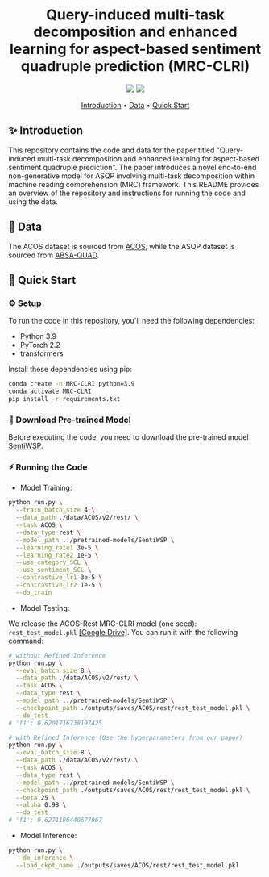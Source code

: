 
<h1 align="center">
Query-induced multi-task decomposition and enhanced learning for aspect-based sentiment quadruple prediction (MRC-CLRI)
</h1>

<div align="center">

![](https://img.shields.io/badge/Task-ASQP-orange)
![](https://img.shields.io/badge/Model-Released-blue)

</div>


<p align="center">
  <a href="#-introduction">Introduction</a> •
  <a href="#-data">Data</a> •
  <a href="#-quick-start">Quick Start</a>
</p>


## ✨ Introduction 
This repository contains the code and data for the paper titled "Query-induced multi-task decomposition and enhanced learning for aspect-based sentiment quadruple prediction". The paper introduces a novel end-to-end non-generative model for ASQP involving multi-task decomposition within machine reading comprehension (MRC) framework. This README provides an overview of the repository and instructions for running the code and using the data.


## 📃 Data
The ACOS dataset is sourced from [ACOS](https://github.com/NUSTM/ACOS/tree/main/data), while the ASQP dataset is sourced from [ABSA-QUAD](https://github.com/IsakZhang/ABSA-QUAD/tree/master/data).


## 🚀 Quick Start

### ⚙️ Setup
To run the code in this repository, you'll need the following dependencies:

- Python 3.9
- PyTorch 2.2
- transformers

Install these dependencies using pip:
```sh
conda create -n MRC-CLRI python=3.9
conda activate MRC-CLRI
pip install -r requirements.txt
```

### 🤖 Download Pre-trained Model
Before executing the code, you need to download the pre-trained model [SentiWSP](https://huggingface.co/shuaifan/SentiWSP/tree/main).

### ⚡️ Running the Code


- Model Training:

```sh
python run.py \
  --train_batch_size 4 \
  --data_path ./data/ACOS/v2/rest/ \
  --task ACOS \
  --data_type rest \
  --model_path ../pretrained-models/SentiWSP \
  --learning_rate1 3e-5 \
  --learning_rate2 1e-5 \
  --use_category_SCL \
  --use_sentiment_SCL \
  --contrastive_lr1 3e-5 \
  --contrastive_lr2 1e-5 \
  --do_train
```


- Model Testing: 

We release the ACOS-Rest MRC-CLRI model (one seed): `rest_test_model.pkl` [[Google Drive]](https://drive.google.com/file/d/1gPX9ETjdtUBUdZrKpyjtIyaKowPbVuz6/view?usp=drive_link). You can run it with the following command:

```sh
# without Refined Inference
python run.py \
  --eval_batch_size 8 \
  --data_path ./data/ACOS/v2/rest/ \
  --task ACOS \
  --data_type rest \
  --model_path ../pretrained-models/SentiWSP \
  --checkpoint_path ./outputs/saves/ACOS/rest/rest_test_model.pkl \
  --do_test
# 'f1': 0.6201716738197425

# with Refined Inference (Use the hyperparameters from our paper)
python run.py \
  --eval_batch_size 8 \
  --data_path ./data/ACOS/v2/rest/ \
  --task ACOS \
  --data_type rest \
  --model_path ../pretrained-models/SentiWSP \
  --checkpoint_path ./outputs/saves/ACOS/rest/rest_test_model.pkl \
  --beta 25 \
  --alpha 0.98 \
  --do_test
# 'f1': 0.6271186440677967
```

- Model Inference:
```sh
python run.py \
  --do_inference \
  --load_ckpt_name ./outputs/saves/ACOS/rest/rest_test_model.pkl
```
